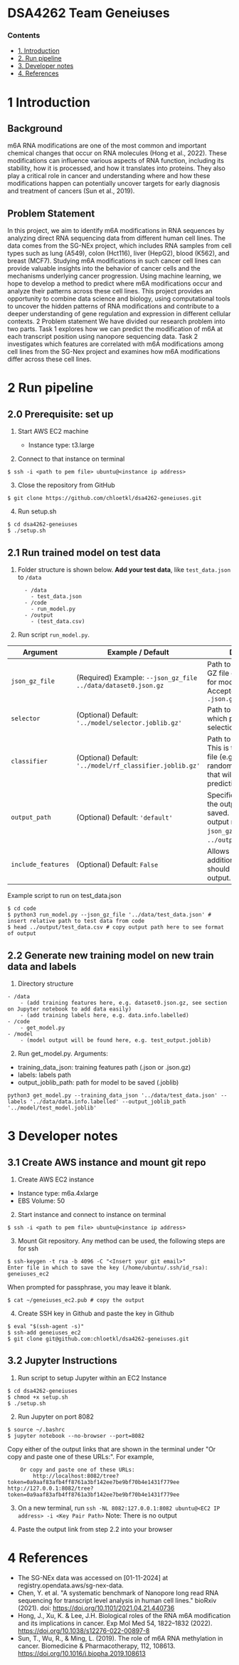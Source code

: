 # DSA4262 Team Geneiuses



### Contents

- [1. Introduction](#1-introduction)
- [2. Run pipeline](#2-run-pipeline)
- [3. Developer notes](#3-developer-notes)
- [4. References](#4-references)


# 1 Introduction

## Background
m6A RNA modifications are one of the most common and important chemical changes that occur on RNA molecules (Hong et al., 2022). These modifications can influence various aspects of RNA function, including its stability, how it is processed, and how it translates into proteins. They also play a critical role in cancer and understanding where and how these modifications happen can potentially uncover targets for early diagnosis and treatment of cancers (Sun et al., 2019).

## Problem Statement
In this project, we aim to identify m6A modifications in RNA sequences by analyzing direct RNA sequencing data from different human cell lines. The data comes from the SG-NEx project, which includes RNA samples from cell types such as lung (A549), colon (Hct116), liver (HepG2), blood (K562), and breast (MCF7). Studying m6A modifications in such cancer cell lines can provide valuable insights into the behavior of cancer cells and the mechanisms underlying cancer progression. Using machine learning, we hope to develop a method to predict where m6A modifications occur and analyze their patterns across these cell lines. This project provides an opportunity to combine data science and biology, using computational tools to uncover the hidden patterns of RNA modifications and contribute to a deeper understanding of gene regulation and expression in different cellular contexts.
2 Problem statement
We have divided our research problem into two parts. Task 1 explores how we can predict the modification of m6A at each transcript position using nanopore sequencing data. Task 2 investigates which features are correlated with m6A modifications among cell lines from the SG-Nex project and examines how m6A modifications differ across these cell lines.


# 2 Run pipeline

## 2.0 Prerequisite: set up
1. Start AWS EC2 machine
    - Instance type: t3.large
  
2. Connect to that instance on terminal
```
$ ssh -i <path to pem file> ubuntu@<instance ip address>
```

3. Close the repository from GitHub
```
$ git clone https://github.com/chloetkl/dsa4262-geneiuses.git
```

4. Run setup.sh
```
$ cd dsa4262-geneiuses
$ ./setup.sh
```

## 2.1 Run trained model on test data
1. Folder structure is shown below. **Add your test data**, like `test_data.json` to `/data `
   ```
     - /data
       - test_data.json
     - /code
       - run_model.py
     - /output
       - (test_data.csv)
   ```

3. Run script `run_model.py`.

| Argument           | Example / Default                                                                                      | Description                                                                                                                                          |
|--------------------|--------------------------------------------------------------------------------------------------------|------------------------------------------------------------------------------------------------------------------------------------------------------|
| `json_gz_file`     | (Required) Example: `--json_gz_file ../data/dataset0.json.gz`                                          | Path to the input JSON GZ file containing data for model predictions. Accepted formats: `.json`, `.json.gz`                                         |
| `selector`         | (Optional) Default: `'../model/selector.joblib.gz'`                                                    | Path to the selector file, which performs feature selection.                                                                              |
| `classifier`       | (Optional) Default: `'../model/rf_classifier.joblib.gz'`                                               | Path to the classifier file. This is the main model file (e.g., a trained random forest classifier) that will perform predictions.        |
| `output_path`      | (Optional) Default: `'default'`                                                                        | Specifies the path where the output should be saved. If not stated, the output name follows `json_gz_file` (e.g., `../output/dataset0.csv`). |
| `include_features` | (Optional) Default: `False`                                                                            | Allows specifying if additional features should be included in the output.                                                                |

Example script to run on test_data.json
```
$ cd code
$ python3 run_model.py --json_gz_file '../data/test_data.json' # insert relative path to test data from code
$ head ../output/test_data.csv # copy output path here to see format of output
```

## 2.2 Generate new training model on new train data and labels
1. Directory structure
```
- /data
    - (add training features here, e.g. dataset0.json.gz, see section on Jupyter notebook to add data easily)
    - (add training labels here, e.g. data.info.labelled)
- /code
    - get_model.py
- /model
    - (model output will be found here, e.g. test_output.joblib)
```
2. Run get_model.py. Arguments:
- training_data_json: training features path (.json or .json.gz)
- labels: labels path
- output_joblib_path: path for model to be saved (.joblib)
```
python3 get_model.py --training_data_json '../data/test_data.json' --labels '../data/data.info.labelled' --output_joblib_path '../model/test_model.joblib'
```

# 3 Developer notes
## 3.1 Create AWS instance and mount git repo

1. Create AWS EC2 instance
- Instance type: m6a.4xlarge
- EBS Volume: 50

2. Start instance and connect to instance on terminal
```
$ ssh -i <path to pem file> ubuntu@<instance ip address>
```

3. Mount Git repository. Any method can be used, the following steps are for ssh
```
$ ssh-keygen -t rsa -b 4096 -C "<Insert your git email>"
Enter file in which to save the key (/home/ubuntu/.ssh/id_rsa): geneiuses_ec2
```
When prompted for passphrase, you may leave it blank.
```
$ cat ~/geneiuses_ec2.pub # copy the output 
```

4. Create SSH key in Github and paste the key in Github
```
$ eval "$(ssh-agent -s)"
$ ssh-add geneiuses_ec2
$ git clone git@github.com:chloetkl/dsa4262-geneiuses.git
```


## 3.2 Jupyter Instructions 

1. Run script to setup Jupyter within an EC2 Instance 
```
$ cd dsa4262-geneiuses
$ chmod +x setup.sh
$ ./setup.sh
```

2. Run Jupyter on port 8082
```
$ source ~/.bashrc
$ jupyter notebook --no-browser --port=8082
```
Copy either of the output links that are shown in the terminal under "Or copy and paste one of these URLs:". For example,
```
    Or copy and paste one of these URLs:
        http://localhost:8082/tree?token=0a9aaf83afb4ff8761a3bf142ee7be9bf70b4e1431f779ee                                                                                http://127.0.0.1:8082/tree?token=0a9aaf83afb4ff8761a3bf142ee7be9bf70b4e1431f779ee
```

3. On a new terminal, run
`ssh -NL 8082:127.0.0.1:8082 ubuntu@<EC2 IP address> -i <Key Pair Path>`
Note: There is no output

4. Paste the output link from step 2.2 into your browser


# 4 References

- The SG-NEx data was accessed on [01-11-2024] at registry.opendata.aws/sg-nex-data.
- Chen, Y. et al. "A systematic benchmark of Nanopore long read RNA sequencing for transcript level analysis in human cell lines." bioRxiv (2021). doi: https://doi.org/10.1101/2021.04.21.440736
- Hong, J., Xu, K. & Lee, J.H. Biological roles of the RNA m6A modification and its implications in cancer. Exp Mol Med 54, 1822–1832 (2022). https://doi.org/10.1038/s12276-022-00897-8
- Sun, T., Wu, R., & Ming, L. (2019). The role of m6A RNA methylation in cancer. Biomedicine & Pharmacotherapy, 112, 108613. https://doi.org/10.1016/j.biopha.2019.108613

